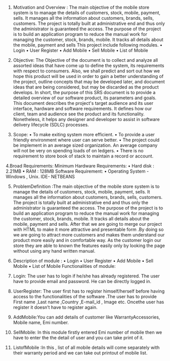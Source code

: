 1. Motivation and Overview  :
The main objective of the mobile store system is to manage the details of customers, stock, mobile, payment, sells. It manages all the information about customers, brands, sells, customers. The project is totally built at administrative end and thus only the administrator is guaranteed the access. The purpose of the project is to build an application program to reduce the manual work for managing the customer, stock, brands, mobile. It tracks all details about the mobile, payment and sells
This project include following modules.
•	Login 
•	User Register
•	Add Mobile
•	Sell Mobile
•	List of  Mobile

2. Objective:
The Objective of the document is to collect and analyze all assorted ideas that have come up to define the system, its requirements with respect to consumers. Also, we shall predict and sort out how we hope this product will be used in order to gain a better understanding of the project, outline concepts that may be developed later, and document ideas that are being considered, but may be discarded as the product develops.
In short, the purpose of this SRS document is to provide a detailed overview of our software product, its parameters and goals. This document describes the project's target audience and its user interface, hardware and software requirements. It defines how our client, team and audience see the product and its functionality. Nonetheless, it helps any designer and developer to assist in software delivery lifecycle (SDLC) processes.

3. Scope:
•	To make exiting system more efficient.
•	To provide a user friendly environment where user can serve better.
•	The project could  be implement in an average sized organization. An average company will not be very on spending loads of on ledgers.
•	There is no requirement to store book of stack to maintain a record or account.

4.Broad Requirements:
 Minimum Hardware Requirements:
•	Hard disk  : 2.21MB
•	RAM  : 128MB
Software Requirement:
•	Operating System -  Windows , Unix.
  IDE- NETBEANS

5. ProblemDefinition :The main objective of the mobile store system is to manage the details of customers, stock, mobile, payment, sells. It manages all the information about customers, brands, sells, customers. The project is totally built at administrative end and thus only the administrator is guaranteed the access. The purpose of the project is to build an application program to reduce the manual work for managing the customer, stock, brands, mobile. It tracks all details about the mobile, payment and sells.
After that we are going to merge our project with HTML to make it more attractive and presentable form .By doing so we are going to attract more customers and makes them understand our product more easily and in comfortable way. As the customer login our store they are able to known the features easily only by looking the page without using any hand written manual.

6.  Description of module :
•	Login 
•	User Register
•	Add Mobile
•	Sell Mobile
•	List of  Mobile
Functionalities of module:
1.	Login: The user has to login if he/she has already registered. The user have to provide email and password. He can be directly logged in. 
2.	UserRegister: The user  first has to register himself/herself before having access to the functionalities of the software .The user has to provide First name ,Last name ,Country ,E-mail_id , Image etc. Oncethe user has register  it doesn’t have to register again.
3.	AddMobile:You can add details of customer like WarrantyAccessories, Mobile name, Emi number.
4.	SellMobile: In this module firstly entered Emi  number  of mobile then we     
have to enter the the detail of user and you can take print  of it.
5. ListofMobile :In  this , list of all mobile details will come  separately with
their warranty  period and we can take out printout of mobile list.
